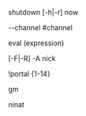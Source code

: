 shutdown [-h|-r] now

--channel #channel

eval (expression)

[-F|-R] -A nick

!portal {1-14}

gm

ninat